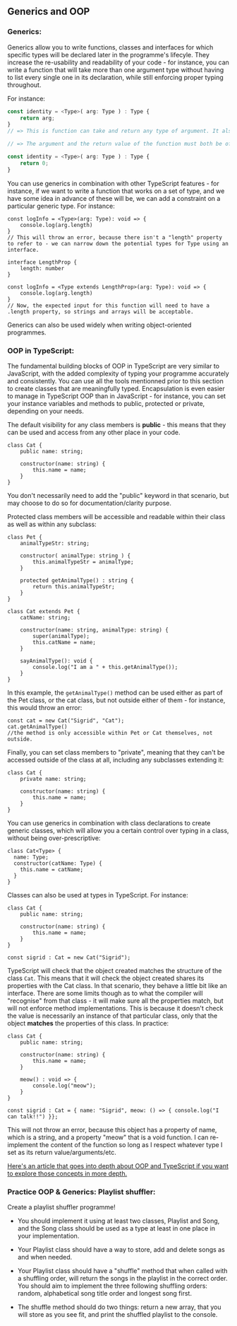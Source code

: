 ## Generics and OOP 

### Generics: 

Generics allow you to write functions, classes and interfaces for which specific types will be declared later in the programme's lifecyle. They increase the re-usability and readability of your code - for instance, you can write a function that will take more than one argument type without having to list every single one in its declaration, while still enforcing proper typing throughout.  

For instance: 

```ts
const identity = <Type>( arg: Type ) : Type {
    return arg; 
}
// => This is function can take and return any type of argument. It also captures the type provided when calling the function, as opposed, to, for example, the "any" type, which loses us access to that information. 

// => The argument and the return value of the function must both be of "Type" - this would be incorrect if our "Type" wasn't of number, and this wouldn't be great code as it's likely to break that rule: 

const identity = <Type>( arg: Type ) : Type {
    return 0; 
}
```

You can use generics in combination with other TypeScript features - for instance, if we want to write a function that works on a set of type, and we have some idea in advance of these will be, we can add a constraint on a particular generic type. For instance: 

```
const logInfo = <Type>(arg: Type): void => { 
	console.log(arg.length)
}
// This will throw an error, because there isn't a "length" property to refer to - we can narrow down the potential types for Type using an interface. 

interface LengthProp { 
	length: number
}

const logInfo = <Type extends LengthProp>(arg: Type): void => { 
	console.log(arg.length)
}
// Now, the expected input for this function will need to have a .length property, so strings and arrays will be acceptable. 
```

Generics can also be used widely when writing object-oriented programmes. 

### OOP in TypeScript:

The fundamental building blocks of OOP in TypeScript are very similar to JavaScript, with the added complexity of typing your programme accurately and consistently. You can use all the tools mentionned prior to this section to create classes that are meaningfully typed. Encapsulation is even easier to manage in TypeScript OOP than in JavaScript - for instance, you can set your instance variables and methods to public, protected or private, depending on your needs. 

The default visibility for any class members is **public** - this means that they can be used and access from any other place in your code. 

```
class Cat {
	public name: string; 

	constructor(name: string) {
		this.name = name;
	}
}
```

You don't necessarily need to add the "public" keyword in that scenario, but may choose to do so for documentation/clarity purpose. 

Protected class members will be accessible and readable within their class as well as within any subclass: 

```
class Pet {
	animalTypeStr: string; 

	constructor( animalType: string ) {
		this.animalTypeStr = animalType;
	}

	protected getAnimalType() : string {
		return this.animalTypeStr;
	}
}

class Cat extends Pet {
	catName: string; 

	constructor(name: string, animalType: string) {
		super(animalType);
		this.catName = name;
	}

	sayAnimalType(): void {
		console.log("I am a " + this.getAnimalType());
	}
}

```

In this example, the ```getAnimalType()``` method can be used either as part of the Pet class, or the cat class, but not outside either of them - for instance, this would throw an error: 

```
const cat = new Cat("Sigrid", "Cat");
cat.getAnimalType() 
//the method is only accessible within Pet or Cat themselves, not outside. 
```

Finally, you can set class members to "private", meaning that they can't be accessed outside of the class at all, including any subclasses extending it: 

```
class Cat {
	private name: string; 

	constructor(name: string) {
		this.name = name;
	}
}
```

You can use generics in combination with class declarations to create generic classes, which will allow you a certain control over typing in a class, without being over-prescriptive:  

```
class Cat<Type> {
  name: Type;
  constructor(catName: Type) {
    this.name = catName;
  }
}
```

Classes can also be used at types in TypeScript. For instance:

```
class Cat {
	public name: string; 

	constructor(name: string) {
		this.name = name;
	}
}

const sigrid : Cat = new Cat("Sigrid");
```

TypeScript will check that the object created matches the structure of the class ```Cat```. This means that it will check the object created shares its properties with the Cat class. In that scenario, they behave a little bit like an interface. There are some limits though as to what the compiler will "recognise" from that class - it will make sure all the properties match, but will not enforce method implementations. This is because it doesn't check the value is necessarily an instance of that particular class, only that the object **matches** the properties of this class. In practice:

```
class Cat {
	public name: string; 

	constructor(name: string) {
		this.name = name;
	}

	meow() : void => {
		console.log("meow");
	}
}

const sigrid : Cat = { name: "Sigrid", meow: () => { console.log("I can talk!!") }}; 
```
This will not throw an error, because this object has a property of name, which is a string, and a property "meow" that is a void function. I can re-implement the content of the function so long as I respect whatever type I set as its return value/arguments/etc. 

[Here's an article that goes into depth about OOP and TypeScript if you want to explore those concepts in more depth.](https://archive.ph/U9XwR)

### Practice OOP & Generics: Playlist shuffler:

Create a playlist shuffler programme! 

- You should implement it using at least two classes, Playlist and Song, and the Song class should be used as a type at least in one place in your implementation.

- Your Playlist class should have a way to store, add and delete songs as and when needed. 

- Your Playlist class should have a "shuffle" method that when called with a shuffling order, will return the songs in the playlist in the correct order. You should aim to implement the three following shuffling orders: random, alphabetical song title order and longest song first. 

- The shuffle method should do two things: return a new array, that you will store as you see fit, and print the shuffled playlist to the console.



